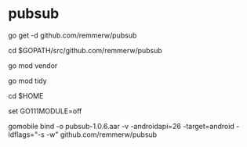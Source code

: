 # pubsub


go get -d github.com/remmerw/pubsub

cd $GOPATH/src/github.com/remmerw/pubsub

go mod vendor

go mod tidy

cd $HOME

set GO111MODULE=off

gomobile bind -o pubsub-1.0.6.aar -v -androidapi=26 -target=android -ldflags="-s -w" github.com/remmerw/pubsub
